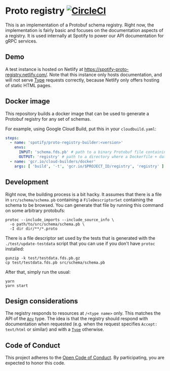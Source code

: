 # Proto registry [![CircleCI](https://circleci.com/gh/spotify/proto-registry.svg?style=svg&circle-token=b6db707b79e5d01a588b64b78fe535ba3e13557c)](https://circleci.com/gh/spotify/proto-registry)

This is an implementation of a Protobuf schema registry.  Right now, the implementation is fairly
basic and focuses on the documentation aspects of a registry.  It is used internally at Spotify
to power our API documentation for gRPC services.

## Demo

A test instance is hosted on Netlify at <https://spotify-proto-registry.netlify.com/>.  Note that
this instance only hosts documentation, and will not serve [Type] requests correctly, because
Netlify only offers hosting of static HTML pages.

## Docker image

This repository builds a docker image that can be used to generate a Protobuf registry for any
set of schemas.

For example, using Google Cloud Build, put this in your `cloudbuild.yaml`:

```yaml
steps:
  - name: 'spotify/proto-registry-builder:<version>'
    envs:
      INPUT: 'schema.fds.pb' # path to a binary Protobuf file containing a FileDescriptorSet
      OUTPUT: 'registry' # path to a directory where a Dockerfile + data should be put
  - name: 'gcr.io/cloud-builders/docker'
    args: [ 'build', '-t', 'gcr.io/$PROJECT_ID/registry', 'registry' ]
```

## Development

Right now, the building process is a bit hacky.  It assumes that there is a file in
`src/schema/schema.pb` containing a `FileDescriptorSet` containing the schema to be browsed.  You
can generate that file by running this command on some arbitrary protobufs:

    protoc --include_imports --include_source_info \
      -o path/to/src/schema/schema.pb \
      -I dir dir/**/*.proto

There is a file descriptor set used by the tests that is generated with the `./test/update-testdata`
script that you can use if you don't have `protoc` installed:

    gunzip -k test/testdata.fds.pb.gz
    cp test/testdata.fds.pb src/schema/schema.pb

After that, simply run the usual:

    yarn
    yarn start

## Design considerations

The registry responds to resources at `/<type name>` only.  This matches the API of the
[`Any`][Any] type.  The idea is that the registry should respond with documentation when
requested (e.g. when the request specifies `Accept: text/html` or similar) and with a
[`Type`][Type] otherwise.

## Code of Conduct

This project adheres to the [Open Code of Conduct][code-of-conduct]. By participating, you are
expected to honor this code.

[code-of-conduct]: https://github.com/spotify/code-of-conduct/blob/master/code-of-conduct.md
[Any]: https://developers.google.com/protocol-buffers/docs/reference/google.protobuf#google.protobuf.Any
[Type]: https://developers.google.com/protocol-buffers/docs/reference/google.protobuf#google.protobuf.Type
